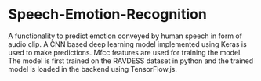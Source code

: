 # Speech-Emotion-Recognition
A functionality to predict emotion conveyed by human speech in form of audio clip.
A CNN based deep learning model implemented using Keras is used to make predictions.
Mfcc features are used for training the model.
The model is first trained on the RAVDESS dataset in python and the trained model is loaded in the backend using TensorFlow.js.
